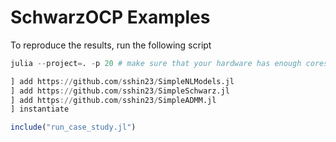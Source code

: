 # SchwarzOCP Examples

To reproduce the results, run the following script
```julia
julia --project=. -p 20 # make sure that your hardware has enough cores

] add https://github.com/sshin23/SimpleNLModels.jl
] add https://github.com/sshin23/SimpleSchwarz.jl
] add https://github.com/sshin23/SimpleADMM.jl
] instantiate

include("run_case_study.jl")
```
